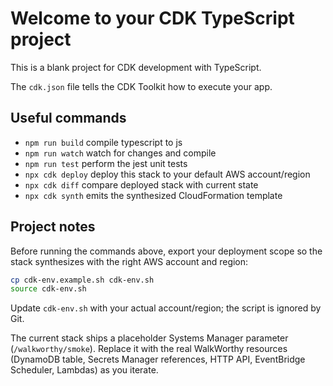 # Welcome to your CDK TypeScript project

This is a blank project for CDK development with TypeScript.

The `cdk.json` file tells the CDK Toolkit how to execute your app.

## Useful commands

* `npm run build`   compile typescript to js
* `npm run watch`   watch for changes and compile
* `npm run test`    perform the jest unit tests
* `npx cdk deploy`  deploy this stack to your default AWS account/region
* `npx cdk diff`    compare deployed stack with current state
* `npx cdk synth`   emits the synthesized CloudFormation template

## Project notes

Before running the commands above, export your deployment scope so the stack synthesizes with the right AWS account and region:

```bash
cp cdk-env.example.sh cdk-env.sh
source cdk-env.sh
```

Update `cdk-env.sh` with your actual account/region; the script is ignored by Git.

The current stack ships a placeholder Systems Manager parameter (`/walkworthy/smoke`). Replace it with the real WalkWorthy resources (DynamoDB table, Secrets Manager references, HTTP API, EventBridge Scheduler, Lambdas) as you iterate.

